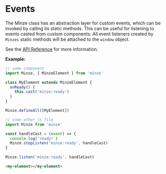 # Events

The Minze class has an abstraction layer for custom events, which can be invoked by calling its static methods. This can be useful for listening to events casted from custom components. All event listeners created by `Minzes` static methods will be attached to the `window` object.

See the [API Reference](/api/#cast) for more information.

**Example:**

```js
// some component
import Minze, { MinzeElement } from 'minze'

class MyElement extends MinzeElement {
  onReady() {
    this.cast('minze:ready')
  }
}

Minze.defineAll([MyElement])
```

```js
// some other js file
import Minze from 'minze'

const handleCast = (event) => {
  console.log('ready!')
  Minze.stopListen('minze:ready', handleCast)
}

Minze.listen('minze:ready', handleCast)
```

```html
<my-element></my-element>
```
